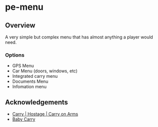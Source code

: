 # pe-menu

## Overview
 A very simple but complex menu that has almost anything a player would need.
 
### Options
 - GPS Menu
 - Car Menu (doors, windows, etc)
 - Integrated carry menu
 - Documents Menu
 - Infomation menu

## Acknowledgements
  - [Carry | Hostage | Carry on Arms](https://github.com/rubbertoe98)
  - [Baby Carry](https://github.com/barbiesv)
